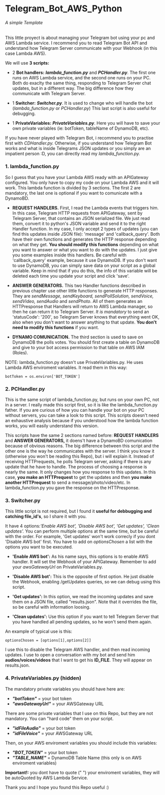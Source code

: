 # Telegram_Bot_AWS_Python
###### *A simple Template*

This little proyect is about managing your Telegram bot using your pc
and AWS Lambda service. I recommend you to read Telegram Bot API and understand how 
 Telegram Server communicate with your Webhook (in this case Lambda AWS).
 
We will use **3 scripts:**
 - 2 **Bot handlers:** *__lambda_function.py__* and *__PCHandler.py__*. The first one
runs on AWS Lambda service, and the second one runs on your PC. Both do
 exaclty the same thing, responding to Telegram Server chat updates, but in a 
 different way. The big difference how they communicate with Telegram Server.
 
 - 1 **Switcher:** *__Switcher.py__*. It is used to change who will handle the bot (*lambda_function.py* or *PCHandler.py*)
This last script is also useful for debugging.

 - 1 **PrivateVariables:** *__PrivateVariables.py__*. Here you will have to save your own
 private variables (ie: botToken, tableName of DynamoDB, etc).
 
 
If you have never played with Telegram Bot, i recommend you to practise first with *CDHandler.py.*
Otherwise, if you understand how Telegram Bot works and what is inside Telegrams JSON updates or you simply
are an impatient person :D, you can directly read my *lambda_function.py.*

### 1. lambda_function.py

So I guess that you have your Lambda AWS ready with an APIGateway configured. You only
have to copy my code on your Lambda AWS and it will work. This
lambda function is divided by 3 sections. The first 2 are mandatory, the last one
is optional if you want to comunicate with a DynamoBD.

- **REQUEST HANDLERS.** First, I read the Lambda events that triggers him. In this
 case, Telegram HTTP requests from APIGateway, sent by Telegram Server, that contains
 an JSON serialized file. We just read them,
  convert it to python's JSON variable and send it to the right Handler function. In my case,
I only accept 2 types of updates (you can find this updates inside JSON file): 
'message' and 'callback_query'. Both have their
own functions and generates the HTTP response depending on what they get. **You should
modify this functions** depending on what you want to answer or what you want to do
with the updates. I just give you some examples inside this handlers. Be careful with
'callback_query' example, because it use DynamoDB. If you don't want to use DynamoDB, you
can simply save data on your script as a global variable. Keep in mind that if you do this,
the info of this variable will be deleted each time you update your script and click 'save'.

- **ANSWER GENERATORS.** This two Handler functions described in previous chapter use
 other little functions to generate HTTP responses.
They are *sendMessage, sendKeyboard, sendPollSolution, sendVoice, sendVideo, sendAudio* and
*sendPhoto*. All of them generates an HTTPresponse that Handlers will return to AWS
Lambda manager, so then he can return it to Telegram Server. *It is mandatory* to send an
 'statusCode': '200', so Telegram Server knows that everything went OK, also when you don't
 want to answer anything to that update. **You don't need to modify this functions** if
  you want. 

- **DYNAMO COMUNICATION.** The third section is used to save on DynamoDB the polls votes. You should first
create a table on DynamoDB and give to your bot access permission to that table on AWS IAM (Roles).

NOTE: lambda_function.py doesn't use PrivateVariables.py. He uses Lambda AWS enviroment variables. It read them in this way:

    botToken = os.environ['BOT_TOKEN']
    
### 2. PCHandler.py

This is the same script of lambda_function.py, but runs on your own PC, not in a server.
I really made this script first, so it is like the lambda_function.py father. If you are
curious of how you can handle your bot on your PC without servers, you can take a look
to this script. This scripts doesn't need an exhaustive analysis because if you understood
how the lambda function works, you will easily understand this version.

This scripts have the same 2 sections named before: **REQUEST HANDLERS** and **ANSWER GENERATORS,**
it doens't have a DynamoBD comunication because of obvious reasons. The big difference 
between this script and the other one is the way he communicates with the server. I think you
 know it (otherwise you won't be reading this Repo), but i will explain it. Instead of
receiving HTTPrequests, he polls Telegram server, asking if there is any update that he 
have to handle. The process of choosing a response is nearly the same. It only changes
how you response to this updates. In this case, **you make an HTTPrequest** to get the updates and
 then **you make another HTTPrequest** to send a message/photo/video/etc. 
 In lambda_function.py you gave the response on the HTTPresponse.

### 3. Switcher.py

This little script is not required, but I found it **useful for debbugging and catching
file_id's**, so I share it with you.

It have 4 options:*'Enable AWS bot', 'Disable AWS bot', 'Get updates', 'Clean updates'.* 
You can perform multiple options at the same time, but be careful with the order. For example,
'Get updates' won't work correcly if you dont 'Disable AWS bot' first. You have to add on
*optionsChosen* a list with the options you want to be executed. 

- **'Enable AWS bot':** As his name says, this options is to enable AWS handler. It will
set the Webhook of your APIGateway. Remember to add your *awsGatewayUrl* on PrivateVariables.py.

- **'Disable AWS bot':** This is the opposite of first option. He just 
disable the Webhook, enabling /getUpdates queries, so we can debug using this
script.

- **'Get updates':** In this option, we read the incoming updates and
save them on a JSON file, called "results.json". Note that it
overrides the file, so be careful with information loosing.

- **'Clean updates':** Use this option if you want to tell Telegram
Server that you have handled all pending updates, so he won't send
them again.

An example of typical use is this:

    optionsChosen = [options[1],options[2]]

I use this to disable the Telegram AWS handler, and then read 
incoming updates. I use to open a conversation with my bot and send
him **audios/voices/videos** that I want to get his **ID_FILE**. They will
appear on results.json.

### 4. PrivateVariables.py (hidden)
 
The mandatory private variables you should have here are:

- **_"botToken"_** = your bot token
- **_"awsGatewayUrl"_** = your AWSGateway URL

There are some private variables that I use on this Repo, but
they are not mandatory. You can "hard code" them on your script.

- **_"idFileAudio"_** = your bot token
- **_"idFileVoice"_** = your AWSGateway URL

Then, on your AWS enviroment variables you should include this variables:

- **_"BOT_TOKEN"_** = your bot token
- **_"TABLE_NAME"_** = DynamoDB Table Name (this only is on AWS enviroment variables)

**Important!:** you dont have to quote (" ") your enviroment variables, they will be
autoQuoted by AWS Lambda Service.
 
 
 Thank you and I hope you found this Repo useful :)